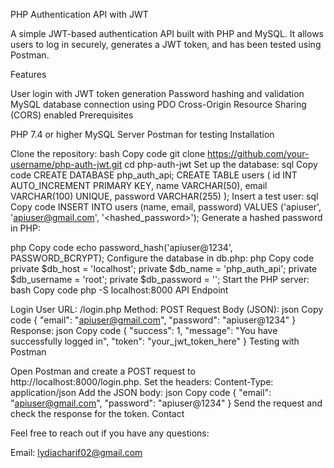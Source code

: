 PHP Authentication API with JWT

A simple JWT-based authentication API built with PHP and MySQL. It allows users to log in securely, generates a JWT token, and has been tested using Postman.

Features

User login with JWT token generation
Password hashing and validation
MySQL database connection using PDO
Cross-Origin Resource Sharing (CORS) enabled
Prerequisites

PHP 7.4 or higher
MySQL Server
Postman for testing
Installation

Clone the repository:
bash
Copy code
git clone https://github.com/your-username/php-auth-jwt.git
cd php-auth-jwt
Set up the database:
sql
Copy code
CREATE DATABASE php_auth_api;
CREATE TABLE users (
    id INT AUTO_INCREMENT PRIMARY KEY,
    name VARCHAR(50),
    email VARCHAR(100) UNIQUE,
    password VARCHAR(255)
);
Insert a test user:
sql
Copy code
INSERT INTO users (name, email, password) 
VALUES ('apiuser', 'apiuser@gmail.com', '<hashed_password>');
Generate a hashed password in PHP:

php
Copy code
echo password_hash('apiuser@1234', PASSWORD_BCRYPT);
Configure the database in db.php:
php
Copy code
private $db_host = 'localhost';
private $db_name = 'php_auth_api';
private $db_username = 'root';
private $db_password = '';
Start the PHP server:
bash
Copy code
php -S localhost:8000
API Endpoint

Login User
URL: /login.php
Method: POST
Request Body (JSON):
json
Copy code
{
  "email": "apiuser@gmail.com",
  "password": "apiuser@1234"
}
Response:
json
Copy code
{
  "success": 1,
  "message": "You have successfully logged in",
  "token": "your_jwt_token_here"
}
Testing with Postman

Open Postman and create a POST request to http://localhost:8000/login.php.
Set the headers:
Content-Type: application/json
Add the JSON body:
json
Copy code
{
  "email": "apiuser@gmail.com",
  "password": "apiuser@1234"
}
Send the request and check the response for the token.
Contact

Feel free to reach out if you have any questions:

Email: lydiacharif02@gmail.com
